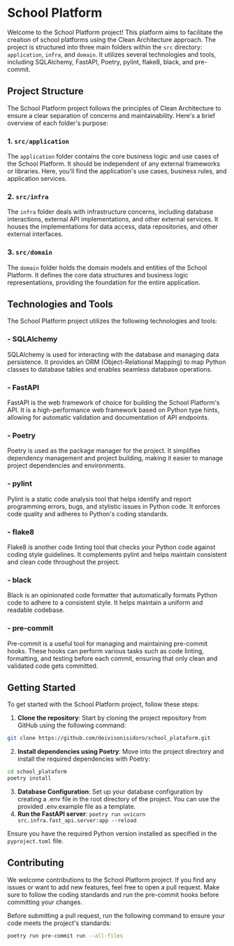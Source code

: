 # School Platform

Welcome to the School Platform project! This platform aims to facilitate the creation of school platforms using the Clean Architecture approach. The project is structured into three main folders within the `src` directory: `application`, `infra`, and `domain`. It utilizes several technologies and tools, including SQLAlchemy, FastAPI, Poetry, pylint, flake8, black, and pre-commit.

## Project Structure

The School Platform project follows the principles of Clean Architecture to ensure a clear separation of concerns and maintainability. Here's a brief overview of each folder's purpose:

### 1. `src/application`

The `application` folder contains the core business logic and use cases of the School Platform. It should be independent of any external frameworks or libraries. Here, you'll find the application's use cases, business rules, and application services.

### 2. `src/infra`

The `infra` folder deals with infrastructure concerns, including database interactions, external API implementations, and other external services. It houses the implementations for data access, data repositories, and other external interfaces.

### 3. `src/domain`

The `domain` folder holds the domain models and entities of the School Platform. It defines the core data structures and business logic representations, providing the foundation for the entire application.

## Technologies and Tools

The School Platform project utilizes the following technologies and tools:

### - SQLAlchemy

SQLAlchemy is used for interacting with the database and managing data persistence. It provides an ORM (Object-Relational Mapping) to map Python classes to database tables and enables seamless database operations.

### - FastAPI

FastAPI is the web framework of choice for building the School Platform's API. It is a high-performance web framework based on Python type hints, allowing for automatic validation and documentation of API endpoints.

### - Poetry

Poetry is used as the package manager for the project. It simplifies dependency management and project building, making it easier to manage project dependencies and environments.

### - pylint

Pylint is a static code analysis tool that helps identify and report programming errors, bugs, and stylistic issues in Python code. It enforces code quality and adheres to Python's coding standards.

### - flake8

Flake8 is another code linting tool that checks your Python code against coding style guidelines. It complements pylint and helps maintain consistent and clean code throughout the project.

### - black

Black is an opinionated code formatter that automatically formats Python code to adhere to a consistent style. It helps maintain a uniform and readable codebase.

### - pre-commit

Pre-commit is a useful tool for managing and maintaining pre-commit hooks. These hooks can perform various tasks such as code linting, formatting, and testing before each commit, ensuring that only clean and validated code gets committed.

## Getting Started

To get started with the School Platform project, follow these steps:

1. **Clone the repository**: Start by cloning the project repository from GitHub using the following command:

```bash
git clone https://github.com/deivisonisidoro/school_plataform.git
```
2. **Install dependencies using Poetry**: Move into the project directory and install the required dependencies with Poetry:
```bash
cd school_plataform
poetry install
 ```
3. **Database Configuration**: Set up your database configuration by creating a .env file in the root directory of the project. You can use the provided .env.example file as a template.
4. **Run the FastAPI server**: `poetry run uvicorn src.infra.fast_api.server:app --reload`

Ensure you have the required Python version installed as specified in the `pyproject.toml` file.

## Contributing

We welcome contributions to the School Platform project. If you find any issues or want to add new features, feel free to open a pull request. Make sure to follow the coding standards and run the pre-commit hooks before committing your changes.

Before submitting a pull request, run the following command to ensure your code meets the project's standards:
```bash
poetry run pre-commit run --all-files
 ```

